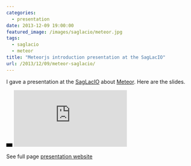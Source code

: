 ```yaml
---
categories:
  - presentation
date: 2013-12-09 19:00:00
featured_image: /images/saglacio/meteor.jpg
tags:
  - saglacio
  - meteor
title: "Meteorjs introduction presentation at the SagLacIO"
url: /2013/12/09/meteor-saglacio/
---
```



I gave a presentation at the [SagLacIO][saglacio] about [Meteor][meteor]. Here are the slides.

<!--more-->

<div class="responsive-iframe-wrapper">
    <div class="responsive-iframe">
        <img class="ratio" src="/images/layout/placeholder_16x9.gif" alt="placeholder"/>
        <iframe src="https://meteor.gableroux.com/" frameborder="0" allowfullscreen="true" mozallowfullscreen="true" webkitallowfullscreen="true"></iframe>
    </div>
</div>

See full page [presentation website][presentation]

[presentation]: https://meteor.gableroux.com/
[saglacio]: http://saglac.io
[meteor]: https://www.meteor.com/